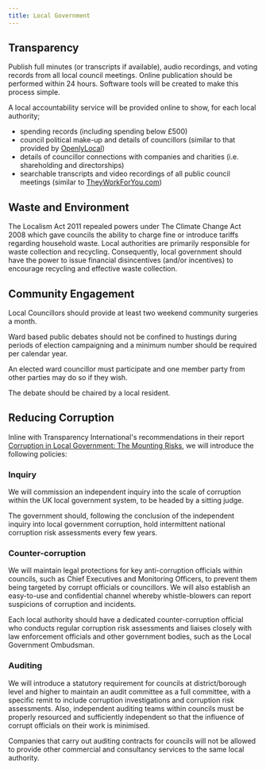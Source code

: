 ```yaml
---
title: Local Government
---
```


## Transparency

Publish full minutes (or transcripts if available), audio recordings, and voting records from all local council meetings. Online publication should be performed within 24 hours. Software tools will be created to make this process simple.

A local accountability service will be provided online to show, for each local authority;

* spending records (including spending below £500)
* council political make-up and details of councillors (similar to that provided by [OpenlyLocal](http://www.socialtech.org.uk/projects/openly-local/))
* details of councillor connections with companies and charities (i.e. shareholding and directorships)
* searchable transcripts and video recordings of all public council meetings (similar to [TheyWorkForYou.com](https://www.theyworkforyou.com/))

## Waste and Environment

The Localism Act 2011 repealed powers under The Climate Change Act 2008 which gave councils the ability to charge fine or introduce tariffs regarding household waste. Local authorities are primarily responsible for waste collection and recycling. Consequently, local government should have the power to issue financial disincentives (and/or incentives) to encourage recycling and effective waste collection.

## Community Engagement

Local Councillors should provide at least two weekend community surgeries a month.

Ward based public debates should not be confined to hustings during periods of election campaigning and a minimum number should be required per calendar year.  

An elected ward councillor must participate and one member party from other parties may do so if they wish.

The debate should be chaired by a local resident.

## Reducing Corruption

Inline with Transparency International's recommendations in their report [Corruption in Local Government: The Mounting Risks](http://sro.sussex.ac.uk/52109/1/Corruption_in_UK_Local_Government-_The_Mounting_Risks.pdf), we will introduce the following policies:

### Inquiry

We will commission an independent inquiry into the scale of corruption within the UK local government system, to be headed by a sitting judge.

The government should, following the conclusion of the independent inquiry into local government corruption, hold intermittent national corruption risk assessments every few years.

### Counter-corruption

We will maintain legal protections for key anti-corruption officials within councils, such as Chief Executives and Monitoring Officers, to prevent them being targeted by corrupt officials or councillors. We will also establish an easy-to-use and confidential channel whereby whistle-blowers can report suspicions of corruption and incidents.

Each local authority should have a dedicated counter-corruption official who conducts regular corruption risk assessments and liaises closely with law enforcement officials and other government bodies, such as the Local Government Ombudsman.

### Auditing

We will introduce a statutory requirement for councils at district/borough level and higher to maintain an audit committee as a full committee, with a specific remit to include corruption investigations and corruption risk assessments. Also, independent auditing teams within councils must be properly resourced and sufficiently independent so that the influence of corrupt officials on their work is minimised.

Companies that carry out auditing contracts for councils will not be allowed to provide other commercial and consultancy services to the same local authority.
